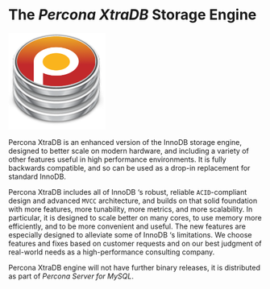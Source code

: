 # The *Percona XtraDB* Storage Engine


![image](_static/percona-xtradb.png)


Percona XtraDB is an enhanced version of the InnoDB storage engine, designed to better scale on modern hardware, and including a variety of other features useful in high performance environments. It is fully backwards compatible, and so can be used as a drop-in replacement for standard InnoDB.

Percona XtraDB includes all of InnoDB ‘s robust, reliable `ACID`-compliant design and advanced `MVCC` architecture, and builds on that solid foundation with more features, more tunability, more metrics, and more scalability. In particular, it is designed to scale better on many cores, to use memory more efficiently, and to be more convenient and useful. The new features are especially designed to alleviate some of InnoDB ‘s limitations. We choose features and fixes based on customer requests and on our best judgment of real-world needs as a high-performance consulting company.

Percona XtraDB engine will not have further binary releases, it is distributed as part of *Percona Server for MySQL*.
